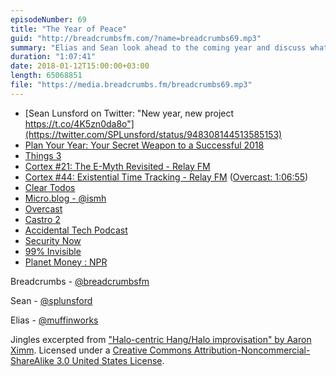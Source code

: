 ```yaml
---
episodeNumber: 69
title: "The Year of Peace"
guid: "http://breadcrumbsfm.com/?name=breadcrumbs69.mp3"
summary: "Elias and Sean look ahead to the coming year and discuss what’s on the horizon."
duration: "1:07:41"
date: 2018-01-12T15:00:00+03:00
length: 65068851
file: "https://media.breadcrumbs.fm/breadcrumbs69.mp3"
---
```


- [Sean Lunsford on Twitter: "New year, new project https://t.co/4K5zn0da8o"](https://twitter.com/SPLunsford/status/948308144513585153)
- [Plan Your Year: Your Secret Weapon to a Successful 2018](https://thefocuscourse.com/)
- [ Things 3](https://itunes.apple.com/us/app/things-3/id904237743?mt=8&uo=4)
- [Cortex #21: The E-Myth Revisited - Relay FM](http://relay.fm/cortex/21)
- [Cortex #44: Existential Time Tracking - Relay FM](http://relay.fm/cortex/44) ([Overcast: 1:06:55](https://overcast.fm/+E7b69ypx8/1:06:55))
- [ Clear Todos](https://itunes.apple.com/us/app/clear-todos/id493136154?mt=8&uo=4)
- [Micro.blog - @ismh](http://micro.blog/ismh)
- [ Overcast](https://itunes.apple.com/us/app/overcast/id888422857?mt=8&uo=4)
- [ Castro 2](https://itunes.apple.com/us/app/castro-2/id1080840241?mt=8&uo=4)
- [Accidental Tech Podcast](http://atp.fm/)
- [Security Now](https://twit.tv/shows/security-now)
- [99% Invisible](https://99percentinvisible.org/)
- [Planet Money : NPR](https://www.npr.org/sections/money/)

Breadcrumbs - [@breadcrumbsfm](https://twitter.com/breadcrumbsfm)

Sean - [@splunsford](https://twitter.com/splunsford)

Elias - [@muffinworks](https://twitter.com/muffinworks)

Jingles excerpted from [ "Halo-centric Hang/Halo improvisation" by Aaron Ximm](http://freemusicarchive.org/music/aaron_ximm/handpans_and_the_hang/). Licensed under a [Creative Commons Attribution-Noncommercial-ShareAlike 3.0 United States License](http://creativecommons.org/licenses/by-nc-sa/3.0/us/).